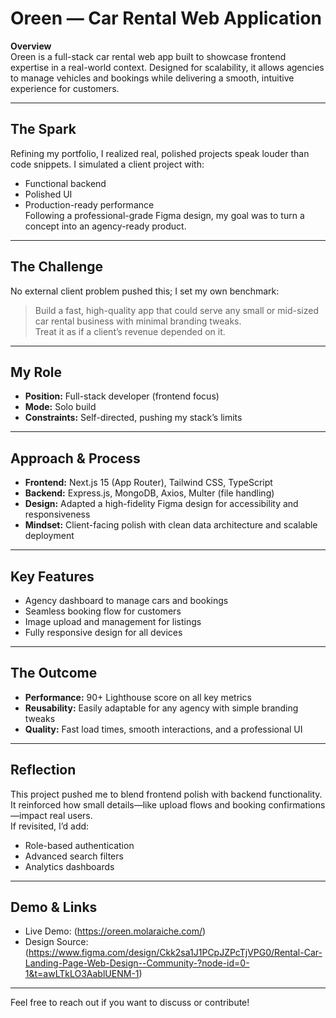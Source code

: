 # Oreen — Car Rental Web Application

**Overview**  
Oreen is a full-stack car rental web app built to showcase frontend expertise in a real-world context. Designed for scalability, it allows agencies to manage vehicles and bookings while delivering a smooth, intuitive experience for customers.

---

## The Spark  
Refining my portfolio, I realized real, polished projects speak louder than code snippets. I simulated a client project with:  
- Functional backend  
- Polished UI  
- Production-ready performance  
Following a professional-grade Figma design, my goal was to turn a concept into an agency-ready product.

---

## The Challenge  
No external client problem pushed this; I set my own benchmark:  
> Build a fast, high-quality app that could serve any small or mid-sized car rental business with minimal branding tweaks.  
Treat it as if a client’s revenue depended on it.

---

## My Role  
- **Position:** Full-stack developer (frontend focus)  
- **Mode:** Solo build  
- **Constraints:** Self-directed, pushing my stack’s limits

---

## Approach & Process  
- **Frontend:** Next.js 15 (App Router), Tailwind CSS, TypeScript  
- **Backend:** Express.js, MongoDB, Axios, Multer (file handling)  
- **Design:** Adapted a high-fidelity Figma design for accessibility and responsiveness  
- **Mindset:** Client-facing polish with clean data architecture and scalable deployment

---

## Key Features  
- Agency dashboard to manage cars and bookings  
- Seamless booking flow for customers  
- Image upload and management for listings  
- Fully responsive design for all devices

---

## The Outcome  
- **Performance:** 90+ Lighthouse score on all key metrics  
- **Reusability:** Easily adaptable for any agency with simple branding tweaks  
- **Quality:** Fast load times, smooth interactions, and a professional UI

---

## Reflection  
This project pushed me to blend frontend polish with backend functionality. It reinforced how small details—like upload flows and booking confirmations—impact real users.  
If revisited, I’d add:  
- Role-based authentication  
- Advanced search filters  
- Analytics dashboards

---

## Demo & Links  
- Live Demo: (https://oreen.molaraiche.com/) 
- Design Source: (https://www.figma.com/design/Ckk2sa1J1PCpJZPcTjVPG0/Rental-Car-Landing-Page-Web-Design--Community-?node-id=0-1&t=awLTkLO3AablUENM-1)

---

Feel free to reach out if you want to discuss or contribute!
